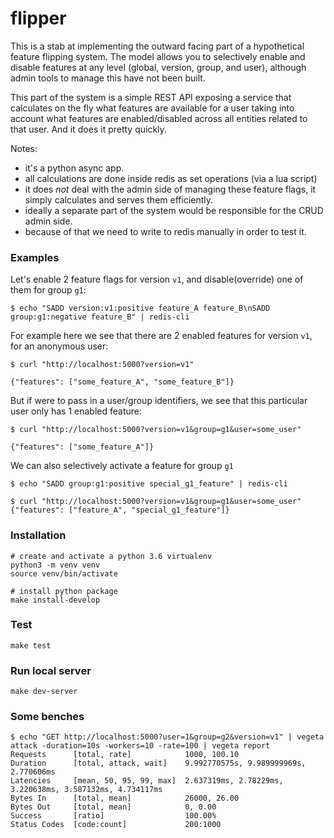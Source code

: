 # flipper

This is a stab at implementing the outward facing part of a hypothetical feature flipping system. The model allows you to selectively enable and disable features at any level (global, version, group, and user), although admin tools to manage this have not been built.

This part of the system is a simple REST API exposing a service that calculates on the fly what features are available for a user taking into account what features are enabled/disabled across all entities related to that user.
And it does it pretty quickly.

Notes:
- it's a python async app.
- all calculations are done inside redis as set operations (via a lua script)
- it does _not_ deal with the admin side of managing these feature flags, it simply calculates and serves them efficiently.
- ideally a separate part of the system would be responsible for the CRUD admin side.
- because of that we need to write to redis manually in order to test it.


### Examples

Let's enable 2 feature flags for version `v1`, and disable(override) one of them for group `g1`:
```
$ echo "SADD version:v1:positive feature_A feature_B\nSADD group:g1:negative feature_B" | redis-cli
```

For example here we see that there are 2 enabled features for version `v1`, for an anonymous user:
```
$ curl "http://localhost:5000?version=v1"

{"features": ["some_feature_A", "some_feature_B"]}
```

But if were to pass in a user/group identifiers, we see that this particular user only has 1 enabled feature:
```
$ curl "http://localhost:5000?version=v1&group=g1&user=some_user"

{"features": ["some_feature_A"]}
```

We can also selectively activate a feature for group `g1`
```
$ echo "SADD group:g1:positive special_g1_feature" | redis-cli
```

```
$ curl "http://localhost:5000?version=v1&group=g1&user=some_user"
{"features": ["feature_A", "special_g1_feature"]}
```

### Installation
```
# create and activate a python 3.6 virtualenv
python3 -m venv venv
source venv/bin/activate

# install python package
make install-develop
```

### Test
```
make test
```

### Run local server
```
make dev-server
```

### Some benches
```
$ echo "GET http://localhost:5000?user=1&group=g2&version=v1" | vegeta attack -duration=10s -workers=10 -rate=100 | vegeta report
Requests      [total, rate]            1000, 100.10
Duration      [total, attack, wait]    9.992770575s, 9.989999969s, 2.770606ms
Latencies     [mean, 50, 95, 99, max]  2.637319ms, 2.78229ms, 3.220638ms, 3.587132ms, 4.734117ms
Bytes In      [total, mean]            26000, 26.00
Bytes Out     [total, mean]            0, 0.00
Success       [ratio]                  100.00%
Status Codes  [code:count]             200:1000
```
